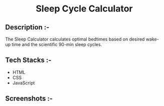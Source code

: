 # <p align="center">Sleep Cycle Calculator</p>

## Description :-

The Sleep Calculator calculates optimal bedtimes based on desired wake-up time and the scientific 90-min sleep cycles.

## Tech Stacks :-

- HTML
- CSS
- JavaScript

## Screenshots :-
